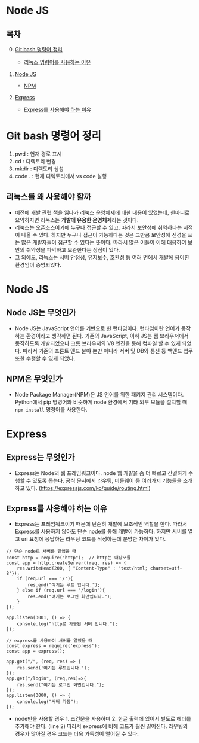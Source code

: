 # Node JS

## 목차
0. [Git bash 명령어 정리](#Git-bash-명령어-정리)
    - [리눅스 명령어를 사용하는 이유](#리눅스를-왜-사용해야-할까)
1. [Node JS](#node-js는-무엇인가)
    - [NPM](#npm은-무엇인가)

2. [Express](#express는-무엇인가)
    - [Express를 사용해야 하는 이유](#express를-사용해야-하는-이유)


# Git bash 명령어 정리
1. pwd : 현재 경로 표시
2. cd : 디렉토리 변경
3. mkdir : 디렉토리 생성
4. code . : 현재 디렉토리에서 vs code 실행

## 리눅스를 왜 사용해야 할까
- 예전에 개발 관련 책을 읽다가 리눅스 운영체제에 대한 내용이 있었는데, 한마디로 요약하자면 리눅스는 **개발에 유용한 운영체제**라는 것이다.
- 리눅스는 오픈소스이기에 누구나 접근할 수 있고, 따라서 보안성에 취약하다는 지적이 나올 수 있다. 하지만 누구나 접근이 가능하다는 것은 그만큼 보안성에 신경을 쓰는 많은 개발자들이 접근할 수 있다는 뜻이다. 따라서 많은 이들이 이에 대응하여 보안의 취약성을 파악하고 보완한다는 장점이 있다.
- 그 외에도, 리눅스는 서버 안정성, 유지보수, 호환성 등 여러 면에서 개발에 용이한 환경임이 증명되었다.

# Node JS
## Node JS는 무엇인가
- Node JS는 JavaScript 언어를 기반으로 한 런타임이다. 런타임이란 언어가 동작하는 환경이라고 생각하면 된다. 기존의 JavaScript, 이하 JS는 웹 브라우저에서 동작하도록 개발되었으나 크롬 브라우저의 V8 엔진을 통해 컴파일 할 수 있게 되었다. 따라서 기존의 프론트 엔드 분야 뿐만 아니라 서버 및 DB와 통신 등 백엔드 업무 또한 수행할 수 있게 되었다.

## NPM은 무엇인가
- Node Package Manager(NPM)은 JS 언어를 위한 패키지 관리 시스템이다. Python에서 pip 명령어와 비슷하게 node 환경에서 기타 외부 모듈을 설치할 때 `npm install` 명령어를 사용한다.

# Express
## Express는 무엇인가
- Express는 Node의 웹 프레임워크이다. node 웹 개발을 좀 더 빠르고 간결하게 수행할 수 있도록 돕는다. 공식 문서에서 라우팅, 미들웨어 등 여러가지 기능들을 소개하고 있다. (https://expressjs.com/ko/guide/routing.html)

## Express를 사용해야 하는 이유
- Express는 프레임워크이기 때문에 단순히 개발에 보조적인 역할을 한다. 따라서 Express를 사용하지 않아도 단순 node를 통해 개발이 가능하다. 하지만 서버를 열고 uri 요청에 응답하는 라우팅 코드를 작성하는데 분명한 차이가 있다.
```
// 단순 node로 서버를 열었을 때
const http = require("http");  // http는 내장모듈
const app = http.createServer((req, res) => {
    res.writeHead(200, { "Content-Type" : "text/html; charset=utf-8"});
    if (req.url === '/'){
        res.end("여기는 루트 입니다.");
    } else if (req.url === '/login'){
        res.end("여기는 로그인 화면입니다.");
    }
});

app.listen(3001, () => {
    console.log("http로 가동된 서버 입니다.");
});

```
```
// express를 사용하여 서버를 열었을 때
const express = require('express');
const app = express();

app.get("/", (req, res) => {
    res.send('여기는 루트입니다.');
});
app.get("/login", (req,res)=>{
    res.send("여기는 로그인 화면입니다.");
});
app.listen(3000, () => {
    console.log("서버 가동"); 
});
```
- node만을 사용할 경우 1. 조건문을 사용하며 2. 한글 출력에 있어서 별도로 헤더를 추가해야 한다. (line 2) 따라서 express에 비해 코드가 훨씬 길어진다. 라우팅의 경우가 많아질 경우 코드는 더욱 가독성이 떨어질 수 있다.


